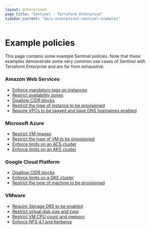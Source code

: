 ```yaml
---
layout: enterprise2
page_title: "Sentinel - Terraform Enterprise"
sidebar_current: "docs-enterprise2-sentinel-examples"
---
```


# Example policies

This page contains some example Sentinel policies. Note that these examples
demonstrate some very common use cases of Sentinel with Terraform Enterprise
and are far from exhaustive.

### Amazon Web Services

* [Enforce mandatory tags on instances](https://github.com/hashicorp/terraform-guides/blob/master/governance/aws/enforce-mandatory-tags.sentinel)
* [Restrict availability zones](https://github.com/hashicorp/terraform-guides/blob/master/governance/aws/restrict-aws-availability-zones.sentinel)
* [Disallow CIDR blocks](https://github.com/hashicorp/terraform-guides/blob/master/governance/aws/restrict-aws-cidr-blocks.sentinel)
* [Restrict the type of instance to be provisioned](https://github.com/hashicorp/terraform-guides/blob/master/governance/aws/restrict-aws-instance-type.sentinel)
* [Require VPCs to be tagged and have DNS hostnames enabled](https://github.com/hashicorp/terraform-guides/blob/master/governance/aws/aws-vpcs-must-have-tags-and-enable-dns-hostnames.sentinel)


### Microsoft Azure

* [Restrict VM images](https://github.com/hashicorp/terraform-guides/blob/master/governance/azure/restrict-vm-image-id.sentinel)
* [Restrict the type of VM to be provisioned](https://github.com/hashicorp/terraform-guides/blob/master/governance/azure/restrict-vm-size.sentinel)
* [Enforce limits on an ACS cluster](https://github.com/hashicorp/terraform-guides/blob/master/governance/azure/acs-cluster-policy.sentinel)
* [Enforce limits on an AKS cluster](https://github.com/hashicorp/terraform-guides/blob/master/governance/azure/aks-cluster-policy.sentinel)

### Google Cloud Platform

* [Disallow CIDR blocks](https://github.com/hashicorp/terraform-guides/blob/master/governance/gcp/block-allow-all-cidr.sentinel)
* [Enforce limits on a GKE cluster](https://github.com/hashicorp/terraform-guides/blob/master/governance/gcp/gke-cluster-policy.sentinel)
* [Restrict the type of machine to be provisioned](https://github.com/hashicorp/terraform-guides/blob/master/governance/gcp/restrict-machine-type.sentinel)

### VMware

* [Require Storage DRS to be enabled](https://github.com/hashicorp/terraform-guides/blob/master/governance/vmware/require-storage-drs.sentinel)
* [Restrict virtual disk size and type](https://github.com/hashicorp/terraform-guides/blob/master/governance/vmware/restrict-virtual-disk-size-and-type.sentinel)
* [Restrict VM CPU count and memory](https://github.com/hashicorp/terraform-guides/blob/master/governance/vmware/restrict-vm-cpu-and-memory.sentinel)
* [Enforce NFS 4.1 and Kerberos](https://github.com/hashicorp/terraform-guides/blob/master/governance/vmware/require_nfs41_and_kerberos.sentinel)

